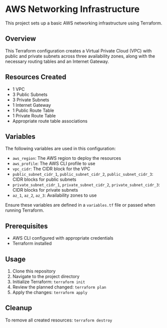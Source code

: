 # AWS Networking Infrastructure

This project sets up a basic AWS networking infrastructure using Terraform.

## Overview

This Terraform configuration creates a Virtual Private Cloud (VPC) with public and private subnets across three availability zones, along with the necessary routing tables and an Internet Gateway.

## Resources Created

- 1 VPC
- 3 Public Subnets
- 3 Private Subnets
- 1 Internet Gateway
- 1 Public Route Table
- 1 Private Route Table
- Appropriate route table associations


## Variables

The following variables are used in this configuration:

- `aws_region`: The AWS region to deploy the resources
- `aws_profile`: The AWS CLI profile to use
- `vpc_cidr`: The CIDR block for the VPC
- `public_subnet_cidr_1`, `public_subnet_cidr_2`, `public_subnet_cidr_3`: CIDR blocks for public subnets
- `private_subnet_cidr_1`, `private_subnet_cidr_2`, `private_subnet_cidr_3`: CIDR blocks for private subnets
- `az_1`, `az_2`, `az_3`: Availability zones to use

Ensure these variables are defined in a `variables.tf` file or passed when running Terraform.

## Prerequisites

- AWS CLI configured with appropriate credentials
- Terraform installed

## Usage

1. Clone this repository
2. Navigate to the project directory
3. Initialize Terraform: `terraform init`
4. Review the planned changed: `terraform plan`
5. Apply the changes: `terraform apply`
   
## Cleanup

To remove all created resources: `terraform destroy`
